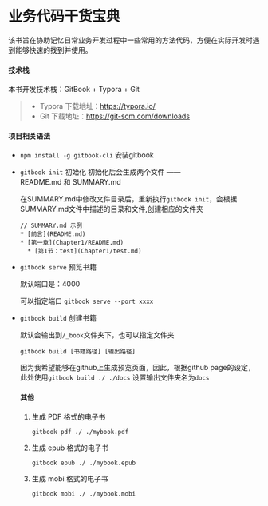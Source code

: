 # 业务代码干货宝典
该书旨在协助记忆日常业务开发过程中一些常用的方法代码，方便在实际开发时遇到能够快速的找到并使用。

#### 技术栈
本书开发技术栈：GitBook + Typora + Git

> + Typora 下载地址：https://typora.io/ 
> +  Git 下载地址：https://git-scm.com/downloads


#### 项目相关语法
+ `npm install -g gitbook-cli` 安装gitbook

+ `gitbook init` 初始化
  初始化后会生成两个文件 ——README.md 和 SUMMARY.md 

  在SUMMARY.md中修改文件目录后，重新执行`gitbook init`，会根据SUMMARY.md文件中描述的目录和文件,创建相应的文件夹

  ```
  // SUMMARY.md 示例
  * [前言](README.md)
  * [第一章](Chapter1/README.md)
  	* [第1节：test](Chapter1/test.md)
  ```

+ `gitbook serve` 预览书籍

  默认端口是：4000

  可以指定端口 `gitbook serve --port xxxx ` 

+ `gitbook build` 创建书籍

  默认会输出到`/_book`文件夹下，也可以指定文件夹

  ```
  gitbook build [书籍路径] [输出路径]
  ```

  因为我希望能够在github上生成预览页面，因此，根据github page的设定，此处使用`gitbook build ./ ./docs` 设置输出文件夹名为`docs`

  

  #### 其他

  1. 生成 PDF 格式的电子书 

     ```
     gitbook pdf ./ ./mybook.pdf
     ```

  2. 生成 epub 格式的电子书 

     ```
     gitbook epub ./ ./mybook.epub
     ```

  3. 生成 mobi 格式的电子书 

     ```
     gitbook mobi ./ ./mybook.mobi
     ```

     

     









